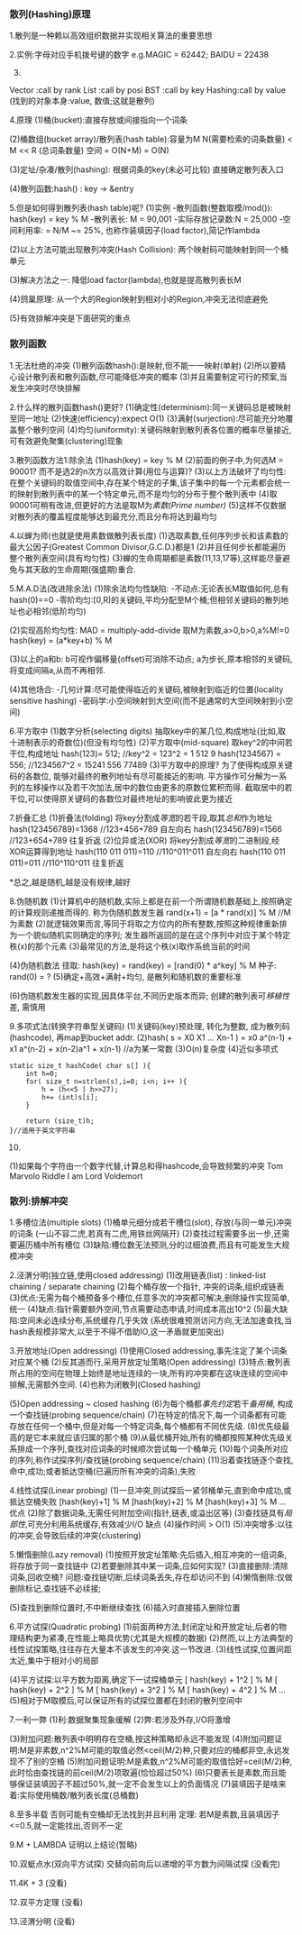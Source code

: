 ### 散列(Hashing)原理
1.散列是一种赖以高效组织数据并实现相关算法的重要思想
  
2.实例:字母对应手机拨号键的数字
  e.g.MAGIC = 62442; BAIDU = 22438
  
3.
Vector :call by rank
List   :call by posi
BST    :call by key
Hashing:call by value (找到的对象本身:value, 数值;这就是散列)

4.原理
(1)桶(bucket):直接存放或间接指向一个词条

(2)桶数组(bucket array)/散列表(hash table):容量为M
   N(需要检索的词条数量) < M << R (总词条数量)
   空间 = O(N+M) = O(N)
   
(3)定址/杂凑/散列(hashing):
   根据词条的key(未必可比较)
   直接确定散列表入口
   
(4)散列函数:hash() : key -> &entry

5.但是如何得到散列表(hash table)呢?
(1)实例
   -散列函数(整数取模/mod()): hash(key) = key % M 
   -散列表长: M = 90,001
   -实际存放记录数:N = 25,000
   -空间利用率: = N/M ~= 25%, 也称作装填因子(load factor),简记作lambda

(2)以上方法可能出现散列冲突(Hash Collision):
   两个映射码可能映射到同一个桶单元
   
(3)解决方法之一:
   降低load factor(lambda),也就是提高散列表长M
   
(4)鸽巢原理:
   从一个大的Region映射到相对小的Region,冲突无法彻底避免

(5)有效排解冲突是下面研究的重点

### 散列函数
1.无法杜绝的冲突
(1)散列函数hash():是映射,但不能一一映射(单射)
(2)所以要精心设计散列表和散列函数,尽可能降低冲突的概率
(3)并且需要制定可行的预案,当发生冲突时尽快排解

2.什么样的散列函数hash()更好?
(1)确定性(determinism):同一关键码总是被映射至同一地址
(2)快速(efficiency):expect O(1)
(3)满射(surjection):尽可能充分地覆盖整个散列空间
(4)均匀(uniformity):关键码映射到散列表各位置的概率尽量接近,可有效避免聚集(clustering)现象

3.散列函数方法1:除余法
(1)hash(key) = key % M
(2)前面的例子中,为何选M = 90001? 而不是选2的n次方以高效计算(用位与运算)?
(3)以上方法破坏了均匀性:在整个关键码的取值空间中,存在某个特定的子集,该子集中的每一个元素都会统一的映射到散列表中的某一个特定单元,而不是均匀的分布于整个散列表中
(4)取90001可稍有改进,但更好的方法是取M为*素数(Prime number)*
(5)这样不仅数据对散列表的覆盖程度能够达到最充分,而且分布将达到最均匀

4.以蝉为师(也就是使用素数做散列表长度)
(1)选取素数,任何序列步长和该素数的最大公因子(Greatest Common Divisor,G.C.D.)都是1
(2)并且任何步长都能遍历整个散列表空间(具有均匀性)
(3)蝉的生命周期都是素数(11,13,17等),这样能尽量避免与其天敌的生命周期(强盛期)重合.

5.M.A.D法(改进除余法)
(1)除余法均匀性缺陷:
   -不动点:无论表长M取值如何,总有hash(0)==0
   -零阶均匀:[0,R)的关键码,平均分配至M个桶;但相邻关键码的散列地址也必相邻(低阶均匀)
   
(2)实现高阶均匀性:
   MAD = multiply-add-divide
   取M为素数,a>0,b>0,a%M!=0
   hash(key) = (a*key+b) % M
   
(3)以上的a和b:
b可视作偏移量(offset)可消除不动点;
a为步长,原本相邻的关键码,将变成间隔a,从而不再相邻.

(4)其他场合:
   -几何计算:尽可能使得临近的关键码,被映射到临近的位置(locality sensitive hashing)
   -密码学:小空间映射到大空间(而不是通常的大空间映射到小空间)
   
6.平方取中
(1)数字分析(selecting digits)
抽取key中的某几位,构成地址(比如,取十进制表示的奇数位)(但没有均匀性)
(2)平方取中(mid-square)
取key^2的中间若干位,构成地址
hash(123)= 512; //key^2 = 123^2 = 1 512 9
hash(1234567) = 556; //1234567^2 = 15241 556 77489
(3)平方取中的原理?
为了使得构成原关键码的各数位, 能够对最终的散列地址有尽可能接近的影响.
平方操作可分解为一系列的左移操作以及若干次加法,居中的数位由更多的原数位累积而得.
截取居中的若干位,可以使得原关键码的各数位对最终地址的影响彼此更为接近

7.折叠汇总
(1)折叠法(folding)
将key分割成*等宽*的若干段,取其*总和*作为地址
hash(123456789)=1368 //123+456+789 自左向右
hash(123456789)=1566 //123+654+789 往复折返
(2)位异或法(XOR)
将key分割成*等宽*的二进制段,经XOR运算得到地址
hash(110 011 011)=110 //110^011^011 自左向右
hash(110 011 011)=011 //110^110^011 往复折返

*总之,越是随机,越是没有规律,越好

8.伪随机数
(1)计算机中的随机数,实际上都是在前一个所谓随机数基础上,按照确定的计算规则递推而得的. 称为伪随机数发生器
rand(x+1) = [a * rand(x)] % M   //M为素数
(2)就逻辑效果而言,等同于将取之方位内的所有整数,按照这种规律重新排为一个貌似随机实则确定的序列; 发生器所返回的是在这个序列中对应于某个特定秩(x)的那个元素
(3)最常见的方法,是将这个秩(x)取作系统当前的时间

(4)伪随机数法
径取: hash(key) = rand(key) = [rand(0) * a^key] % M
种子: rand(0) = ?
(5)确定+高效+满射+均匀, 是散列和随机数的重要标准

(6)伪随机数发生器的实现,因具体平台,不同历史版本而异; 创建的散列表可*移植性*差, 需慎用

9.多项式法(转换字符串型关键码)
(1)关键码(key)预处理, 转化为整数, 成为散列码 (hashcode), 再map到bucket addr.
(2)hash( s = X0 X1 ... Xn-1 ) = x0 a^(n-1) + x1 a^(n-2) + x(n-2)a^1 + x(n-1) //a为某一常数
(3)O(n)复杂度
(4)近似多项式

```
static size_t hashCode( char s[] ){
	int h=0;
	for( size_t n=strlen(s),i=0; i<n; i++ ){
		h = (h<<5 | h>>27);
		h+= (int)s[i];
	}
	
	return (size_t)h;
}//适用于英文字符串
```

10.
(1)如果每个字符由一个数字代替,计算总和得hashcode,会导致频繁的冲突
Tom Marvolo Riddle
I am Lord Voldemort

### 散列:排解冲突
1.多槽位法(multiple slots)
(1)桶单元细分成若干槽位(slot), 存放(与同一单元)冲突的词条
(一山不容二虎,若真有二虎,用铁丝网隔开)
(2)查找过程需要多出一步,还需要遍历桶中所有槽位
(3)缺陷:槽位数无法预测,分的过细浪费,而且有可能发生大规模冲突

2.泾渭分明(独立链,使用closed addressing)
(1)改用链表(list) : linked-list chaining / separate chaining
(2)每个桶存放一个指针, 冲突的词条,组织成链表
(3)优点:无需为每个桶预备多个槽位,任意多次的冲突都可解决,删除操作实现简单,统一
(4)缺点:指针需要额外空间,节点需要动态申请,时间成本高出10^2
(5)最大缺陷:空间未必连续分布,系统缓存几乎失效
(系统很难预测访问方向,无法加速查找,当hash表规模非常大,以至于不得不借助IO,这一矛盾就更加突出)

3.开放地址(Open addressing)
(1)使用Closed addressing,事先注定了某个词条对应某个桶
(2)反其道而行,采用开放定址策略(Open addressing)
(3)特点:散列表所占用的空间在物理上始终是地址连续的一块,所有的冲突都在这块连续的空间中排解,无需额外空间.
(4)也称为闭散列(Closed hashing)

(5)Open addressing ~ closed hashing
(6)为每个桶都*事先约定*若干*备用桶*, 构成一个查找链(probing sequence/chain)
(7)在特定的情况下,每一个词条都有可能存放在任何一个桶中,但是对每一个特定词条,每个桶都有不同优先级.
(8)优先级最高的是它本来就应该归属的那个桶
(9)从最优桶开始,所有的桶都按照某种优先级关系排成一个序列,查找对应词条的时候顺次尝试每一个桶单元
(10)每个词条所对应的序列,称作试探序列/查找链(probing sequence/chain)
(11)沿着查找链逐个查找,命中,成功;或者抵达空桶(已遍历所有冲突的词条),失败

4.线性试探(Linear probing)
(1)一旦冲突,则试探后一紧邻桶单元,直到命中成功,或抵达空桶失败
[hash(key)+1] % M
[hash(key)+2] % M
[hash(key)+3] % M
...
优点
(2)除了数据词条,无需任何附加空间(指针,链表,或溢出区等)
(3)查找链具有*局部性*,可充分利用系统缓存,有效减少I/O
缺点
(4)操作时间 > O(1)
(5)冲突增多:以往的冲突,会导致后续的冲突(clustering)

5.懒惰删除(Lazy removal)
(1)按照开放定址策略:先后插入,相互冲突的一组词条,将存放于同一查找链中
(2)若要删除其中某一词条,应如何实现?
(3)直接删除:清除词条,回收空桶? 问题:查找链切断,后续词条丢失,存在却访问不到
(4)懒惰删除:仅做删除标记,查找链不必续接; 

(5)查找到删除位置时,不中断继续查找
(6)插入时直接插入删除位置

6.平方试探(Quadratic probing)
(1)前面两种方法,封闭定址和开放定址,后者的物理结构更为紧凑,在性能上略具优势(尤其是大规模的数据)
(2)然而,以上方法典型的线性试探策略,往往存在大量本不该发生的冲突.这一节改进.
(3)线性试探,位置间距太近,集中于相对小的局部

(4)平方试探:以平方数为距离,确定下一试探桶单元
[ hash(key) + 1^2 ] % M
[ hash(key) + 2^2 ] % M
[ hash(key) + 3^2 ] % M
[ hash(key) + 4^2 ] % M
...
(5)相对于M取模后,可以保证所有的试探位置都在封闭的散列空间中

7.一利一弊
(1)利:数据聚集现象缓解
(2)弊:若涉及外存,I/O将激增

(3)附加问题:散列表中明明存在空桶,按这种策略却永远不能发现
(4)附加问题证明:M是非素数,n^2%M可能的取值必然<ceil(M/2)种,只要对应的桶都非空,永远发现不了别的空桶
(5)附加问题证明:M是素数,n^2%M可能的取值恰好=ceil(M/2)种,此时恰由查找链的前ceil(M/2)项取遍(恰恰超过50%)
(6)只要表长是素数,而且能够保证装填因子不超过50%,就一定不会发生以上的负面情况
(7)装填因子是啥来着:实际使用桶数/散列表长度(总桶数)

8.至多半载
否则可能有空桶却无法找到并且利用
定理: 若M是素数,且装填因子<=0.5,就一定能找出,否则不一定

9.M + LAMBDA
证明以上结论(暂略)

10.双蜓点水(双向平方试探)
交替向前向后以递增的平方数为间隔试探
(没看完)

11.4K + 3
(没看)

12.双平方定理
(没看)

13.泾渭分明
(没看)
